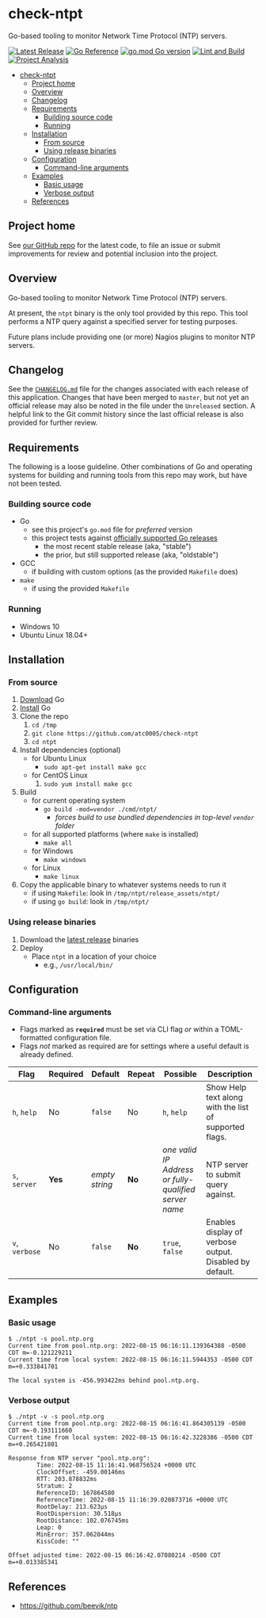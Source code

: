# check-ntpt

Go-based tooling to monitor Network Time Protocol (NTP) servers.

[![Latest Release](https://img.shields.io/github/release/atc0005/ntpt.svg?style=flat-square)](https://github.com/atc0005/check-ntpt/releases/latest)
[![Go Reference](https://pkg.go.dev/badge/github.com/atc0005/ntpt.svg)](https://pkg.go.dev/github.com/atc0005/ntpt)
[![go.mod Go version](https://img.shields.io/github/go-mod/go-version/atc0005/check-ntpt)](https://github.com/atc0005/check-ntpt)
[![Lint and Build](https://github.com/atc0005/check-ntpt/actions/workflows/lint-and-build.yml/badge.svg)](https://github.com/atc0005/check-ntpt/actions/workflows/lint-and-build.yml)
[![Project Analysis](https://github.com/atc0005/check-ntpt/actions/workflows/project-analysis.yml/badge.svg)](https://github.com/atc0005/check-ntpt/actions/workflows/project-analysis.yml)

- [check-ntpt](#check-ntpt)
  - [Project home](#project-home)
  - [Overview](#overview)
  - [Changelog](#changelog)
  - [Requirements](#requirements)
    - [Building source code](#building-source-code)
    - [Running](#running)
  - [Installation](#installation)
    - [From source](#from-source)
    - [Using release binaries](#using-release-binaries)
  - [Configuration](#configuration)
    - [Command-line arguments](#command-line-arguments)
  - [Examples](#examples)
    - [Basic usage](#basic-usage)
    - [Verbose output](#verbose-output)
  - [References](#references)

## Project home

See [our GitHub repo][repo-url] for the latest code, to file an issue or
submit improvements for review and potential inclusion into the project.

## Overview

Go-based tooling to monitor Network Time Protocol (NTP) servers.

At present, the `ntpt` binary is the only tool provided by this repo. This
tool performs a NTP query against a specified server for testing purposes.

Future plans include providing one (or more) Nagios plugins to monitor NTP
servers.

## Changelog

See the [`CHANGELOG.md`](CHANGELOG.md) file for the changes associated with
each release of this application. Changes that have been merged to `master`,
but not yet an official release may also be noted in the file under the
`Unreleased` section. A helpful link to the Git commit history since the last
official release is also provided for further review.

## Requirements

The following is a loose guideline. Other combinations of Go and operating
systems for building and running tools from this repo may work, but have not
been tested.

### Building source code

- Go
  - see this project's `go.mod` file for *preferred* version
  - this project tests against [officially supported Go
    releases][go-supported-releases]
    - the most recent stable release (aka, "stable")
    - the prior, but still supported release (aka, "oldstable")
- GCC
  - if building with custom options (as the provided `Makefile` does)
- `make`
  - if using the provided `Makefile`

### Running

- Windows 10
- Ubuntu Linux 18.04+

## Installation

### From source

1. [Download][go-docs-download] Go
1. [Install][go-docs-install] Go
1. Clone the repo
   1. `cd /tmp`
   1. `git clone https://github.com/atc0005/check-ntpt`
   1. `cd ntpt`
1. Install dependencies (optional)
   - for Ubuntu Linux
     - `sudo apt-get install make gcc`
   - for CentOS Linux
     1. `sudo yum install make gcc`
1. Build
   - for current operating system
     - `go build -mod=vendor ./cmd/ntpt/`
       - *forces build to use bundled dependencies in top-level `vendor`
         folder*
   - for all supported platforms (where `make` is installed)
      - `make all`
   - for Windows
      - `make windows`
   - for Linux
     - `make linux`
1. Copy the applicable binary to whatever systems needs to run it
   - if using `Makefile`: look in `/tmp/ntpt/release_assets/ntpt/`
   - if using `go build`: look in `/tmp/ntpt/`

### Using release binaries

1. Download the [latest
   release](https://github.com/atc0005/check-ntpt/releases/latest) binaries
1. Deploy
   - Place `ntpt` in a location of your choice
     - e.g., `/usr/local/bin/`

## Configuration

### Command-line arguments

- Flags marked as **`required`** must be set via CLI flag *or* within a
  TOML-formatted configuration file.
- Flags *not* marked as required are for settings where a useful default is
  already defined.

| Flag           | Required | Default        | Repeat | Possible                                              | Description                                             |
| -------------- | -------- | -------------- | ------ | ----------------------------------------------------- | ------------------------------------------------------- |
| `h`, `help`    | No       | `false`        | No     | `h`, `help`                                           | Show Help text along with the list of supported flags.  |
| `s`, `server`  | **Yes**  | *empty string* | **No** | *one valid IP Address or fully-qualified server name* | NTP server to submit query against.                     |
| `v`, `verbose` | No       | `false`        | **No** | `true`, `false`                                       | Enables display of verbose output. Disabled by default. |

## Examples

### Basic usage

```console
$ ./ntpt -s pool.ntp.org
Current time from pool.ntp.org: 2022-08-15 06:16:11.139364388 -0500 CDT m=-0.121229211
Current time from local system: 2022-08-15 06:16:11.5944353 -0500 CDT m=+0.333841701

The local system is -456.993422ms behind pool.ntp.org.
```

### Verbose output

```console
$ ./ntpt -v -s pool.ntp.org
Current time from pool.ntp.org: 2022-08-15 06:16:41.864305139 -0500 CDT m=-0.193111660
Current time from local system: 2022-08-15 06:16:42.3228386 -0500 CDT m=+0.265421801

Response from NTP server "pool.ntp.org":
        Time: 2022-08-15 11:16:41.968756524 +0000 UTC
        ClockOffset: -459.00146ms
        RTT: 203.878832ms
        Stratum: 2
        ReferenceID: 167864580
        ReferenceTime: 2022-08-15 11:16:39.020873716 +0000 UTC
        RootDelay: 213.623µs
        RootDispersion: 30.518µs
        RootDistance: 102.076745ms
        Leap: 0
        MinError: 357.062044ms
        KissCode: ""

Offset adjusted time: 2022-08-15 06:16:42.07080214 -0500 CDT m=+0.013385341
```

## References

- <https://github.com/beevik/ntp>

<!-- Footnotes here  -->

[repo-url]: <https://github.com/atc0005/check-ntpt>  "This project's GitHub repo"

[go-docs-download]: <https://golang.org/dl>  "Download Go"

[go-docs-install]: <https://golang.org/doc/install>  "Install Go"

[go-supported-releases]: <https://go.dev/doc/devel/release#policy> "Go Release Policy"

<!-- []: PLACEHOLDER "DESCRIPTION_HERE" -->
